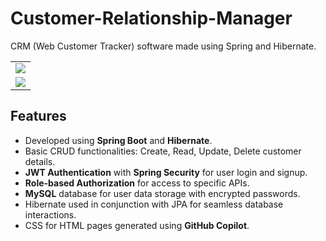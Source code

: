 # Customer-Relationship-Manager

CRM (Web Customer Tracker) software made using Spring and Hibernate. 

<table>
  <tr>
    <td><img src="https://github.com/Dhananjai543/Customer-Relationship-Manager/blob/master/crm1png.png"></td>
  </tr>
  <tr>
    <td><img src="https://github.com/Dhananjai543/Customer-Relationship-Manager/blob/master/crm2.png"></td>
  </tr>
</table>

## Features

- Developed using **Spring Boot** and **Hibernate**.
- Basic CRUD functionalities: Create, Read, Update, Delete customer details.
- **JWT Authentication** with **Spring Security** for user login and signup.
- **Role-based Authorization** for access to specific APIs.
- **MySQL** database for user data storage with encrypted passwords.
- Hibernate used in conjunction with JPA for seamless database interactions.
- CSS for HTML pages generated using **GitHub Copilot**.

